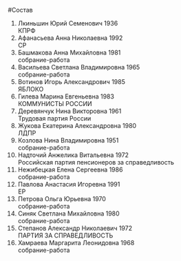 #Состав
1. Лкиньшин Юрий Семенович 1936   
    КПРФ
2. Афанасьева Анна Николаевна 1992   
    СР
3. Башмакова Анна Михайловна 1981   
    собрание-работа
4. Васильева Светлана Владимировна 1965   
    собрание-работа
5. Вотинов Игорь Александрович 1985   
    ЯБЛОКО
6. Гилева Марина Евгеньевна 1983   
    КОММУНИСТЫ РОССИИ
7. Деревянчук Нина Викторовна 1961   
    Трудовая партия России
8. Жукова Екатерина Александровна 1980   
    ЛДПР
9. Козлова Нина Владимировна 1951   
    собрание-работа
10. Надточий Анжелика Витальевна 1972   
    Российская партия пенсионеров за справедливость
11. Нежибецкая Елена Сергеевна 1986   
    собрание-работа
12. Павлова Анастасия Игоревна 1991   
    ЕР
13. Петрова Ольга Юрьевна 1970   
    собрание-работа
14. Синяк Светлана Михайловна 1980   
    собрание-работа
15. Степанов Александр Николаевич 1972   
    ПАРТИЯ ЗА СПРАВЕДЛИВОСТЬ
16. Хамраева Маргарита Леонидовна 1968   
    собрание-работа
